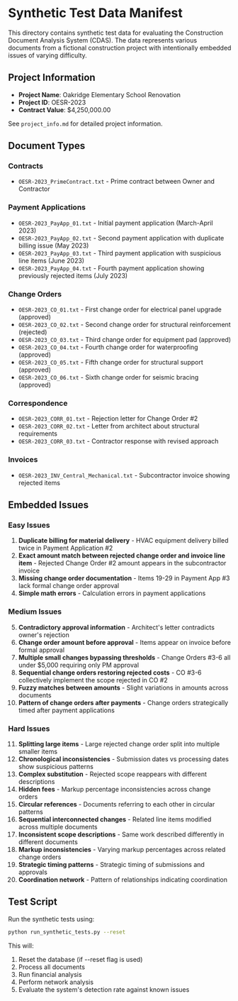 # Synthetic Test Data Manifest

This directory contains synthetic test data for evaluating the Construction Document Analysis System (CDAS). The data represents various documents from a fictional construction project with intentionally embedded issues of varying difficulty.

## Project Information

- **Project Name**: Oakridge Elementary School Renovation
- **Project ID**: OESR-2023
- **Contract Value**: $4,250,000.00

See `project_info.md` for detailed project information.

## Document Types

### Contracts
- `OESR-2023_PrimeContract.txt` - Prime contract between Owner and Contractor

### Payment Applications
- `OESR-2023_PayApp_01.txt` - Initial payment application (March-April 2023)
- `OESR-2023_PayApp_02.txt` - Second payment application with duplicate billing issue (May 2023)
- `OESR-2023_PayApp_03.txt` - Third payment application with suspicious line items (June 2023)
- `OESR-2023_PayApp_04.txt` - Fourth payment application showing previously rejected items (July 2023)

### Change Orders
- `OESR-2023_CO_01.txt` - First change order for electrical panel upgrade (approved)
- `OESR-2023_CO_02.txt` - Second change order for structural reinforcement (rejected)
- `OESR-2023_CO_03.txt` - Third change order for equipment pad (approved)
- `OESR-2023_CO_04.txt` - Fourth change order for waterproofing (approved)
- `OESR-2023_CO_05.txt` - Fifth change order for structural support (approved)
- `OESR-2023_CO_06.txt` - Sixth change order for seismic bracing (approved)

### Correspondence
- `OESR-2023_CORR_01.txt` - Rejection letter for Change Order #2
- `OESR-2023_CORR_02.txt` - Letter from architect about structural requirements
- `OESR-2023_CORR_03.txt` - Contractor response with revised approach

### Invoices
- `OESR-2023_INV_Central_Mechanical.txt` - Subcontractor invoice showing rejected items

## Embedded Issues

### Easy Issues
1. **Duplicate billing for material delivery** - HVAC equipment delivery billed twice in Payment Application #2
2. **Exact amount match between rejected change order and invoice line item** - Rejected Change Order #2 amount appears in the subcontractor invoice
3. **Missing change order documentation** - Items 19-29 in Payment App #3 lack formal change order approval
4. **Simple math errors** - Calculation errors in payment applications

### Medium Issues
5. **Contradictory approval information** - Architect's letter contradicts owner's rejection
6. **Change order amount before approval** - Items appear on invoice before formal approval
7. **Multiple small changes bypassing thresholds** - Change Orders #3-6 all under $5,000 requiring only PM approval
8. **Sequential change orders restoring rejected costs** - CO #3-6 collectively implement the scope rejected in CO #2
9. **Fuzzy matches between amounts** - Slight variations in amounts across documents
10. **Pattern of change orders after payments** - Change orders strategically timed after payment applications

### Hard Issues
11. **Splitting large items** - Large rejected change order split into multiple smaller items
12. **Chronological inconsistencies** - Submission dates vs processing dates show suspicious patterns
13. **Complex substitution** - Rejected scope reappears with different descriptions
14. **Hidden fees** - Markup percentage inconsistencies across change orders
15. **Circular references** - Documents referring to each other in circular patterns
16. **Sequential interconnected changes** - Related line items modified across multiple documents
17. **Inconsistent scope descriptions** - Same work described differently in different documents
18. **Markup inconsistencies** - Varying markup percentages across related change orders
19. **Strategic timing patterns** - Strategic timing of submissions and approvals
20. **Coordination network** - Pattern of relationships indicating coordination

## Test Script

Run the synthetic tests using:

```bash
python run_synthetic_tests.py --reset
```

This will:
1. Reset the database (if --reset flag is used)
2. Process all documents
3. Run financial analysis
4. Perform network analysis
5. Evaluate the system's detection rate against known issues